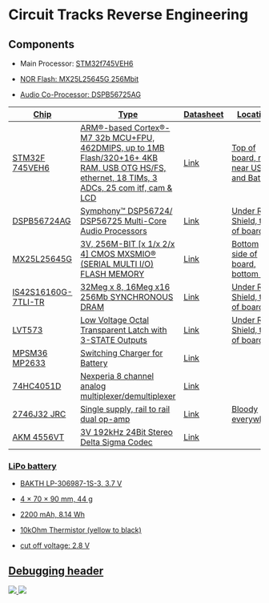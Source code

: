 # Circuit Tracks Reverse Engineering

  

## Components

* Main Processor: <a  href="https://www.st.com/en/microcontrollers-microprocessors/stm32f745ve.html">STM32f745VEH6

* NOR Flash: MX25L25645G 256Mbit

* Audio Co-Processor: DSPB56725AG

  
| Chip                | Type                                                                                                                                             | Datasheet                                                                                                       | Location                                 |
| ------------------- | ------------------------------------------------------------------------------------------------------------------------------------------------ | --------------------------------------------------------------------------------------------------------------- | ---------------------------------------- |
| STM32F 745VEH6      | ARM®-based Cortex®-M7 32b MCU+FPU, 462DMIPS, up to 1MB Flash/320+16+ 4KB<br>RAM, USB OTG HS/FS, ethernet, 18 TIMs, 3 ADCs, 25 com itf, cam & LCD | [Link](https://www.mouser.com/datasheet/2/389/stm32f745ie-1851206.pdf)                                          | Top of board, right near USB and Battery |
| DSPB56724AG         | Symphony™ DSP56724/ DSP56725 Multi-Core Audio Processors                                                                                         | [Link](https://www.mouser.com/datasheet/2/302/DSP56724EC-3138382.pdf)                                           | Under RF Shield, top of board            |
| MX25L25645G         | 3V, 256M-BIT [x 1/x 2/x 4] CMOS MXSMIO® (SERIAL MULTI I/O) FLASH MEMORY                                                                          | [Link](https://www.mxic.com.tw/Lists/Datasheet/Attachments/8906/MX25L25645G,%203V,%20256Mb,%20v2.0.pdf)         | Bottom side of board, bottom left        |
| IS42S16160G-7TLI-TR | 32Meg x 8, 16Meg x16 256Mb SYNCHRONOUS DRAM                                                                                                      | [Link](https://www.mouser.com/datasheet/2/198/42_45S83200G_16160G-258274.pdf)                                   | Under RF Shield, top of board            |
| LVT573              | Low Voltage Octal Transparent Latch with 3-STATE Outputs                                                                                         | [Link](https://www.mouser.com/datasheet/2/149/74lvt573-289200.pdf)                                              | Under RF Shield, top of board            |
| MPSM36 MP2633       | Switching Charger for Battery                                                                                                                    | [Link](https://www.monolithicpower.com/en/mp2633.html)                                                          |                                          |
| 74HC4051D           | Nexperia 8 channel analog multiplexer/demultiplexer                                                                                              | [Link](https://assets.nexperia.com/documents/data-sheet/74HC_HCT4051.pdf)                                       |                                          |
| 2746J32 JRC         | Single supply, rail to rail dual op-amp                                                                                                          | [Link](https://www.nisshinbo-microdevices.co.jp/en/pdf/datasheet/NJM2746_E.pdf)                                 | Bloody everywhere                        |
| AKM 4556VT          | 3V 192kHz 24Bit Stereo Delta Sigma Codec                                                                                                         | [Link](https://www.akm.com/content/dam/documents/products/audio/audio-codec/ak4556vt/ak4556vt-en-datasheet.pdf) |                                          |

### LiPo battery

* BAKTH LP-306987-1S-3, 3.7 V

* 4 × 70 × 90 mm, 44 g

* 2200 mAh, 8.14 Wh

* 10kOhm Thermistor (yellow to black)

* cut off voltage: 2.8 V

  

## Debugging header

<image  src="./Documentation/Diagrams/debugHeader.svg">
<image  src="./Documentation/Mainboard Photos/j3_debug_port.png">
